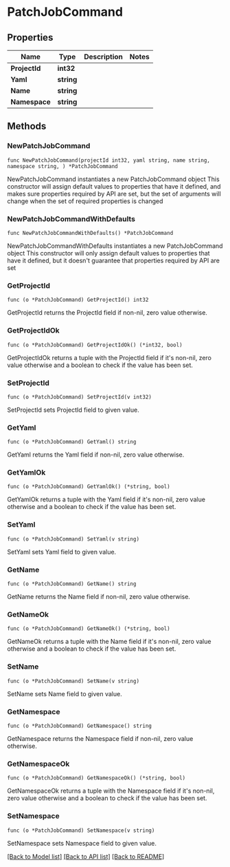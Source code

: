 # PatchJobCommand

## Properties

Name | Type | Description | Notes
------------ | ------------- | ------------- | -------------
**ProjectId** | **int32** |  | 
**Yaml** | **string** |  | 
**Name** | **string** |  | 
**Namespace** | **string** |  | 

## Methods

### NewPatchJobCommand

`func NewPatchJobCommand(projectId int32, yaml string, name string, namespace string, ) *PatchJobCommand`

NewPatchJobCommand instantiates a new PatchJobCommand object
This constructor will assign default values to properties that have it defined,
and makes sure properties required by API are set, but the set of arguments
will change when the set of required properties is changed

### NewPatchJobCommandWithDefaults

`func NewPatchJobCommandWithDefaults() *PatchJobCommand`

NewPatchJobCommandWithDefaults instantiates a new PatchJobCommand object
This constructor will only assign default values to properties that have it defined,
but it doesn't guarantee that properties required by API are set

### GetProjectId

`func (o *PatchJobCommand) GetProjectId() int32`

GetProjectId returns the ProjectId field if non-nil, zero value otherwise.

### GetProjectIdOk

`func (o *PatchJobCommand) GetProjectIdOk() (*int32, bool)`

GetProjectIdOk returns a tuple with the ProjectId field if it's non-nil, zero value otherwise
and a boolean to check if the value has been set.

### SetProjectId

`func (o *PatchJobCommand) SetProjectId(v int32)`

SetProjectId sets ProjectId field to given value.


### GetYaml

`func (o *PatchJobCommand) GetYaml() string`

GetYaml returns the Yaml field if non-nil, zero value otherwise.

### GetYamlOk

`func (o *PatchJobCommand) GetYamlOk() (*string, bool)`

GetYamlOk returns a tuple with the Yaml field if it's non-nil, zero value otherwise
and a boolean to check if the value has been set.

### SetYaml

`func (o *PatchJobCommand) SetYaml(v string)`

SetYaml sets Yaml field to given value.


### GetName

`func (o *PatchJobCommand) GetName() string`

GetName returns the Name field if non-nil, zero value otherwise.

### GetNameOk

`func (o *PatchJobCommand) GetNameOk() (*string, bool)`

GetNameOk returns a tuple with the Name field if it's non-nil, zero value otherwise
and a boolean to check if the value has been set.

### SetName

`func (o *PatchJobCommand) SetName(v string)`

SetName sets Name field to given value.


### GetNamespace

`func (o *PatchJobCommand) GetNamespace() string`

GetNamespace returns the Namespace field if non-nil, zero value otherwise.

### GetNamespaceOk

`func (o *PatchJobCommand) GetNamespaceOk() (*string, bool)`

GetNamespaceOk returns a tuple with the Namespace field if it's non-nil, zero value otherwise
and a boolean to check if the value has been set.

### SetNamespace

`func (o *PatchJobCommand) SetNamespace(v string)`

SetNamespace sets Namespace field to given value.



[[Back to Model list]](../README.md#documentation-for-models) [[Back to API list]](../README.md#documentation-for-api-endpoints) [[Back to README]](../README.md)


